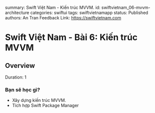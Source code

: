 summary: Swift Việt Nam - Kiến trúc MVVM.
id: swiftvietnam_06-mvvm-architecture
categories: swiftui
tags: swiftvietnamapp
status: Published
authors: An Tran
Feedback Link: https://swiftvietnam.com

# Swift Việt Nam - Bài 6: Kiến trúc MVVM
<!-- ------------------------ -->
## Overview
Duration: 1

### Bạn sẽ học gì?
- Xây dựng kiến trúc MVVM.
- Tích hợp Swift Package Manager
